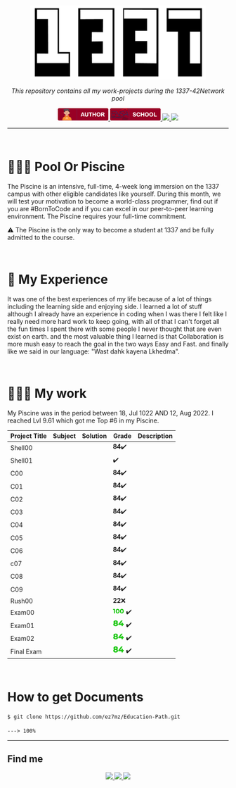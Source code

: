 <p align="center">
  <img src="./srcs/assets/1337-banner.png" alt="Banner" width="400px">
</p>

<p align="center">
    <em>This repository contains all my work-projects during the 1337-42Network pool</em>
</p>

<p align="center">
  <a href="https://ez7mz.me" target="_blank">
        <img src="./srcs/assets/badge-author.png" alt="School">
  </a>
  <a href="https://ensak.usms.ac.ma/ensak/" target="_blank">
        <img src="./srcs/assets/badge-school.png" alt="School">
  </a>
  <a href="https://www.linkedin.com/in/ez7mz/" target="_blank">
    <img src="https://img.shields.io/badge/linkedin-%230077B5.svg?style=for-the-badge&logo=linkedin&logoColor=white">
  </a>
  <a href="https://www.instagram.com/ez7m.z/" target="_blank">
    <img src="https://img.shields.io/badge/Instagram-%23E4405F.svg?style=for-the-badge&logo=Instagram&logoColor=white">
  </a>
</p>

---
<br>

# 🏊🏻‍♂️ Pool Or Piscine
The Piscine is an intensive, full-time, 4-week long immersion on the 1337 campus with other eligible candidates like yourself. During this month, we will test your motivation to become a world-class programmer, find out if you are #BornToCode and if you can excel in our peer-to-peer learning environment. The Piscine requires your full-time commitment.

⚠️ The Piscine is the only way to become a student at 1337 and be fully admitted to the course.

<br>

# 🎲 My Experience
It was one of the best experiences of my life because of a lot of things including the learning side and enjoying side. I learned a lot of stuff although I already have an experience in coding when I was there I felt like I really need more hard work to keep going, with all of that I can't forget all the fun times I spent there with some people I never thought that are even exist on earth. and the most valuable thing I learned is that Collaboration is more mush easy to reach the goal in the two ways Easy and Fast. and finally like we said in our language:  "Wast dahk kayena Lkhedma".

<br>

# 👨🏻‍💻 My work
My Piscine was in the period between 18, Jul 1022 AND 12, Aug 2022. I reached Lvl 9.61 which got me Top #6 in my Piscine.

<div align="center">
    <table>
        <thead border=1>
            <th>Project Title</th>
            <th>Subject</th>
            <th>Solution</th>
            <th>Grade</th>
            <th>Description</th>
        </thead>
        <tr>
            <td>Shell00</td>
            <td></td>
            <td></td>
            <td ><b>84</b>✔️</td>
            <td></td>
        </tr>
        <tr>
            <td>Shell01</td>
            <td></td>
            <td></td>
            <td ><b></b>✔️</td>
            <td></td>
        </tr>
        <tr>
            <td>C00</td>
            <td></td>
            <td></td>
            <td ><b>84</b>✔️</td>
            <td></td>
        </tr>
        <tr>
            <td>C01</td>
            <td></td>
            <td></td>
            <td ><b>84</b>✔️</td>
            <td></td>
        </tr>
        <tr>
            <td>C02</td>
            <td></td>
            <td></td>
            <td ><b>84</b>✔️</td>
            <td></td>
        </tr>
        <tr>
            <td>C03</td>
            <td></td>
            <td></td>
            <td ><b>84</b>✔️</td>
            <td></td>
        </tr>
        <tr>
            <td>C04</td>
            <td></td>
            <td></td>
            <td ><b>84</b>✔️</td>
            <td></td>
        </tr>
        <tr>
            <td>C05</td>
            <td></td>
            <td></td>
            <td ><b>84</b>✔️</td>
            <td></td>
        </tr>
        <tr>
            <td>C06</td>
            <td></td>
            <td></td>
            <td ><b>84</b>✔️</td>
            <td></td>
        </tr>
        <tr>
            <td>c07</td>
            <td></td>
            <td></td>
            <td ><b>84</b>✔️</td>
            <td></td>
        </tr>
        <tr>
            <td>C08</td>
            <td></td>
            <td></td>
            <td ><b>84</b>✔️</td>
            <td></td>
        </tr>
        <tr>
            <td>C09</td>
            <td></td>
            <td></td>
            <td><b>84</b>✔️</td>
            <td></td>
        </tr>
        <tr>
            <td>Rush00</td>
            <td></td>
            <td></td>
            <td><b>22</b>❌</td>
            <td></td>
        </tr>
        <tr>
            <td>Exam00</td>
            <td></td>
            <td></td>
            <td ><img src="./srcs/assets/grade/100.png" width="26px"> ✔️</td>
            <td></td>
        </tr>
        <tr>
            <td>Exam01</td>
            <td></td>
            <td></td>
            <td ><img src="./srcs/assets/grade/84.png" width="26px"> ✔️</td>
            <td></td>
        </tr>
        <tr>
            <td>Exam02</td>
            <td></td>
            <td></td>
            <td ><img src="./srcs/assets/grade/84.png" width="26px"> ✔️</td>
            <td></td>
        </tr>
        <tr>
            <td>Final Exam</td>
            <td></td>
            <td></td>
            <td ><img src="./srcs/assets/grade/84.png" width="26px"> ✔️</td>
            <td></td>
        </tr>
    </table>
</div>

<br>

# How to get Documents
<div class="termy">

```console
$ git clone https://github.com/ez7mz/Education-Path.git

---> 100%
```

</div>

---

## Find me

<p align="center">
  <a href="mailto:mesrarhamza48@gmail.com" target="_blank">
    <img src="https://img.shields.io/badge/Gmail-D14836?style=for-the-badge&logo=gmail&logoColor=white">
  </a>
  <a href="https://twitter.com/ez7mz" target="_blank">
    <img src="https://img.shields.io/badge/Twitter-%231DA1F2.svg?style=for-the-badge&logo=Twitter&logoColor=white">
  </a>
  <a href="https://discordapp.com/users/ez7mz#4781" target="_blank">
    <img src="https://img.shields.io/badge/%3CServer%3E-%237289DA.svg?style=for-the-badge&logo=discord&logoColor=white">
  </a>
</p>
 
